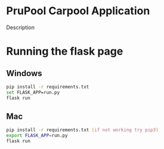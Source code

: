 # PruPool Carpool Application

Description

# Running the flask page

## Windows

```bash
pip install -r requirements.txt
set FLASK_APP=run.py
flask run
```

## Mac

```zsh
pip install -r requirements.txt (if not working try pip3)
export FLASK_APP=run.py
flask run
```
